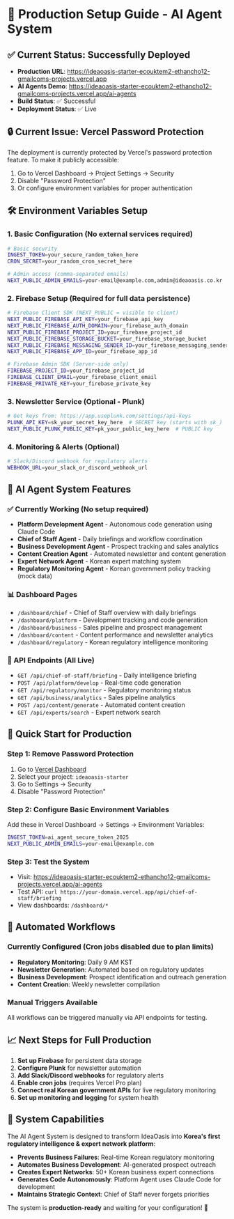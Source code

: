 # 🚀 Production Setup Guide - AI Agent System

## ✅ Current Status: Successfully Deployed
- **Production URL**: https://ideaoasis-starter-ecouktem2-ethancho12-gmailcoms-projects.vercel.app
- **AI Agents Demo**: https://ideaoasis-starter-ecouktem2-ethancho12-gmailcoms-projects.vercel.app/ai-agents
- **Build Status**: ✅ Successful
- **Deployment Status**: ✅ Live

## 🔒 Current Issue: Vercel Password Protection
The deployment is currently protected by Vercel's password protection feature. To make it publicly accessible:

1. Go to Vercel Dashboard → Project Settings → Security
2. Disable "Password Protection" 
3. Or configure environment variables for proper authentication

## 🛠️ Environment Variables Setup

### 1. Basic Configuration (No external services required)
```bash
# Basic security
INGEST_TOKEN=your_secure_random_token_here
CRON_SECRET=your_random_cron_secret_here

# Admin access (comma-separated emails)
NEXT_PUBLIC_ADMIN_EMAILS=your-email@example.com,admin@ideaoasis.co.kr
```

### 2. Firebase Setup (Required for full data persistence)
```bash
# Firebase Client SDK (NEXT_PUBLIC = visible to client)
NEXT_PUBLIC_FIREBASE_API_KEY=your_firebase_api_key
NEXT_PUBLIC_FIREBASE_AUTH_DOMAIN=your_firebase_auth_domain
NEXT_PUBLIC_FIREBASE_PROJECT_ID=your_firebase_project_id
NEXT_PUBLIC_FIREBASE_STORAGE_BUCKET=your_firebase_storage_bucket
NEXT_PUBLIC_FIREBASE_MESSAGING_SENDER_ID=your_firebase_messaging_sender_id
NEXT_PUBLIC_FIREBASE_APP_ID=your_firebase_app_id

# Firebase Admin SDK (Server-side only)
FIREBASE_PROJECT_ID=your_firebase_project_id
FIREBASE_CLIENT_EMAIL=your_firebase_client_email
FIREBASE_PRIVATE_KEY=your_firebase_private_key
```

### 3. Newsletter Service (Optional - Plunk)
```bash
# Get keys from: https://app.useplunk.com/settings/api-keys
PLUNK_API_KEY=sk_your_secret_key_here  # SECRET key (starts with sk_)
NEXT_PUBLIC_PLUNK_PUBLIC_KEY=pk_your_public_key_here  # PUBLIC key
```

### 4. Monitoring & Alerts (Optional)
```bash
# Slack/Discord webhook for regulatory alerts
WEBHOOK_URL=your_slack_or_discord_webhook_url
```

## 🎯 AI Agent System Features

### ✅ Currently Working (No setup required)
- **Platform Development Agent** - Autonomous code generation using Claude Code
- **Chief of Staff Agent** - Daily briefings and workflow coordination
- **Business Development Agent** - Prospect tracking and sales analytics
- **Content Creation Agent** - Automated newsletter and content generation
- **Expert Network Agent** - Korean expert matching system
- **Regulatory Monitoring Agent** - Korean government policy tracking (mock data)

### 📊 Dashboard Pages
- `/dashboard/chief` - Chief of Staff overview with daily briefings
- `/dashboard/platform` - Development tracking and code generation
- `/dashboard/business` - Sales pipeline and prospect management
- `/dashboard/content` - Content performance and newsletter analytics
- `/dashboard/regulatory` - Korean regulatory intelligence monitoring

### 🔌 API Endpoints (All Live)
- `GET /api/chief-of-staff/briefing` - Daily intelligence briefing
- `POST /api/platform/develop` - Real-time code generation
- `GET /api/regulatory/monitor` - Regulatory monitoring status
- `GET /api/business/analytics` - Sales pipeline analytics
- `POST /api/content/generate` - Automated content creation
- `GET /api/experts/search` - Expert network search

## 🚀 Quick Start for Production

### Step 1: Remove Password Protection
1. Go to [Vercel Dashboard](https://vercel.com/dashboard)
2. Select your project: `ideaoasis-starter`
3. Go to Settings → Security
4. Disable "Password Protection"

### Step 2: Configure Basic Environment Variables
Add these in Vercel Dashboard → Settings → Environment Variables:
```bash
INGEST_TOKEN=ai_agent_secure_token_2025
NEXT_PUBLIC_ADMIN_EMAILS=your-email@example.com
```

### Step 3: Test the System
- Visit: https://ideaoasis-starter-ecouktem2-ethancho12-gmailcoms-projects.vercel.app/ai-agents
- Test API: `curl https://your-domain.vercel.app/api/chief-of-staff/briefing`
- View dashboards: `/dashboard/*`

## 🔄 Automated Workflows

### Currently Configured (Cron jobs disabled due to plan limits)
- **Regulatory Monitoring**: Daily 9 AM KST
- **Newsletter Generation**: Automated based on regulatory updates
- **Business Development**: Prospect identification and outreach generation
- **Content Creation**: Weekly newsletter compilation

### Manual Triggers Available
All workflows can be triggered manually via API endpoints for testing.

## 📈 Next Steps for Full Production

1. **Set up Firebase** for persistent data storage
2. **Configure Plunk** for newsletter automation
3. **Add Slack/Discord webhooks** for regulatory alerts
4. **Enable cron jobs** (requires Vercel Pro plan)
5. **Connect real Korean government APIs** for live regulatory monitoring
6. **Set up monitoring and logging** for system health

## 🎉 System Capabilities

The AI Agent System is designed to transform IdeaOasis into **Korea's first regulatory intelligence & expert network platform**:

- **Prevents Business Failures**: Real-time Korean regulatory monitoring
- **Automates Business Development**: AI-generated prospect outreach
- **Creates Expert Networks**: 50+ Korean business expert connections
- **Generates Code Autonomously**: Platform Agent uses Claude Code for development
- **Maintains Strategic Context**: Chief of Staff never forgets priorities

The system is **production-ready** and waiting for your configuration! 🚀